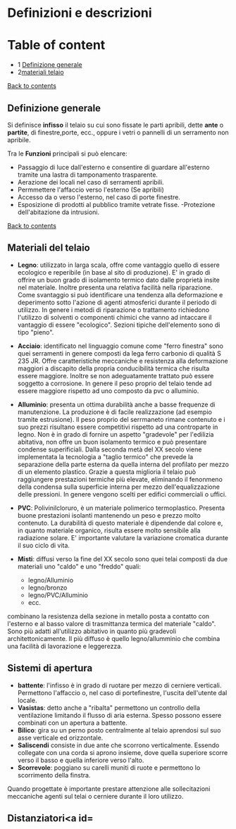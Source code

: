 # Definizioni e descrizioni

# Table of content<a id='0'></a>

- 1 [Definizione generale](#1)
- 2[materiali telaio](#2)

[Back to contents](#0)  
## Definizione generale<a id='1'></a>
Si definisce **infisso** il telaio su cui sono fissate le  parti apribili, dette **ante** o **partite**, di finestre,porte, ecc., oppure i vetri o pannelli di un serramento non apribile.

Tra le **Funzioni** principali si può elencare:
 - Passaggio di luce dall'esterno e consentire di guardare all'esterno tramite una lastra di tamponamento trasparente.
 - Aerazione dei locali nel caso di serramenti apribili.
 - Permmettere l'affaccio verso l'esterno (Se apribili)
 - Accesso da o verso l'esterno, nel caso di porte finestre.
 - Esposizione di prodotti al pubblico tramite vetrate fisse.
 -Protezione dell'abitazione da intrusioni.

[Back to contents](#0)  
## Materiali del telaio<a id='2'></a>
 - **Legno**: utilizzato in larga scala, offre come vantaggio quello di essere ecologico e reperibile (in base al sito di produzione). E' in grado di offrire un buon grado di isolamento termico dato dalle proprietà insite nel materiale. Inoltre presenta una relativa facilità nella riparazione. Come svantaggio si può identificare una tendenza alla deformazione e deperimento sotto l'azione di agenti atmosferici durante il periodo di utilizzo. In genere i metodi di riparazione o trattamento richiedono l'utilizzo di solventi o componenti chimici che vanno ad intaccare il vantaggio di essere "ecologico".
 Sezioni tipiche dell'elemento sono di tipo "pieno".

 - **Acciaio**: identificato nel linguaggio comune come "ferro finestra" sono quei serramenti in genere composti da lega ferro carbonio di qualità S 235 JR. Offre caratteristiche meccaniche e resistenza alla deformazione maggiori a discapito della propria conducibilità termica che risulta essere maggiore. Inoltre se non adeguatamente trattato può essere soggetto a corrosione. In genere il peso proprio del telaio tende ad essere maggiore rispetto ad uno composto da pvc o alluminio.

 - **Alluminio**: presenta un ottima durabilità anche a basse frequenze di manutenzione. La produzione è di facile realizzazione (ad esempio tramite estrusione). Il peso proprio del serrmaneto rimane contenuto e i suo prezzi risultano essere competitivi rispetto ad una controparte in legno. Non è in grado di fornire un aspetto "gradevole" per l'edilizia abitativa, non offre un buon isolamento termico e può presentare condense superificiali. Dalla seconda metà del XX secolo viene implementata la tecnologia a "taglio termico" che prevede la separazione della parte esterna da quella interna del profilato per mezzo di un elemento plastico. Grazie a questa miglioria il telaio può raggiungere prestazioni termiche più elevate, eliminando il fenonmeno della condensa sulla superficie interna per mezzo dell'equalizzazione delle pressioni. In genere vengono scelti per edifici commerciali o uffici.

 - **PVC**: Polivinilcloruro, è un materiale polimerico termoplastico. Presenta buone prestazioni isolanti mantenendo un peso e prezzo molto contenuto. La durabilità di questo materiale è dipendende dal colore e, in quanto materiale organico, risulta essere molto sensibile alla radiazione solare. E' importante valutare la variazione cromatica durante il suo ciclo di vita.

 - **Misti**: diffusi verso la fine del XX secolo sono quei telai composti da due materiali uno "caldo" e uno "freddo" quali:
   - legno/Alluminio
   - legno/bronzo
   - legno/PVC/Alluminio
   - ecc.

 combinano la resistenza della sezione in metallo posta a contatto con l'esterno e al basso valore di trasmittanza termica del materiale "caldo". Sono più adatti all'utilizzo abitativo in quanto più gradevoli architettonicamente. Il più diffuso è quello legno/allumminio che combina una facilità di lavorazione e leggerezza.

## Sistemi di apertura

- **battente**: l'infisso è in grado di ruotare per mezzo di cerniere verticali. Permettono l'affaccio o, nel caso di portefinestre, l'uscita dell'utente dal locale.
- **Vasistas**: detto anche a "ribalta" permettono un controllo della ventilazione limitando il flusso di aria esterna. Spesso possono essere combinati con un apertura a battente.
- **Bilico**: gira su un perno posto centralmente al telaio aprendosi sul suo asse verticale ed orizzontale.
- **Saliscendi** consiste in due ante che scorrono verticalmente. Essendo collegate con una corda si aprono insieme, dove quella superiore scorre verso il basso e quella inferiore verso l'alto.
- **Scorrevole**: poggiano su carelli muniti di ruote e permettono lo scorrimento della finstra.

Quando progettate è importante prestare attenzione alle sollecitazioni meccaniche agenti sul telai o cerniere durante il loro utilizzo.

## Distanziatori<a id=

